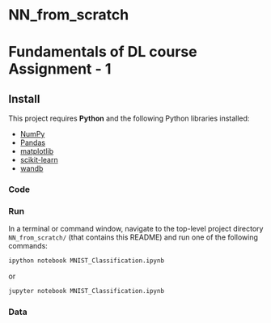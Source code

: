 # NN_from_scratch
# Fundamentals of DL course Assignment - 1 


## Install

This project requires **Python** and the following Python libraries installed:

- [NumPy](http://www.numpy.org/)
- [Pandas](http://pandas.pydata.org/)
- [matplotlib](http://matplotlib.org/)
- [scikit-learn](http://scikit-learn.org/stable/)
- [wandb](https://wandb.ai/site)


### Code

### Run

In a terminal or command window, navigate to the top-level project directory `NN_from_scratch/` (that contains this README) and run one of the following commands:

```bash
ipython notebook MNIST_Classification.ipynb
```  
or
```bash
jupyter notebook MNIST_Classification.ipynb
```


### Data

